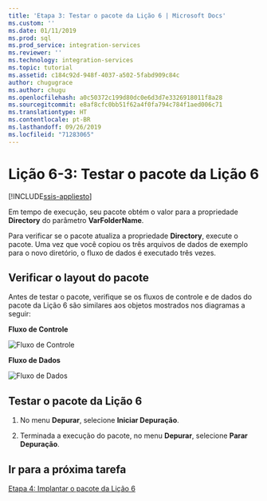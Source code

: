 ```yaml
---
title: 'Etapa 3: Testar o pacote da Lição 6 | Microsoft Docs'
ms.custom: ''
ms.date: 01/11/2019
ms.prod: sql
ms.prod_service: integration-services
ms.reviewer: ''
ms.technology: integration-services
ms.topic: tutorial
ms.assetid: c184c92d-948f-4037-a502-5fabd909c84c
author: chugugrace
ms.author: chugu
ms.openlocfilehash: a0c50372c199d80dc0e6d3d7e3326918011f8a28
ms.sourcegitcommit: e8af8cfc0bb51f62a4f0fa794c784f1aed006c71
ms.translationtype: HT
ms.contentlocale: pt-BR
ms.lasthandoff: 09/26/2019
ms.locfileid: "71283065"
---
```

# <a name="lesson-6-3-test-the-lesson-6-package"></a>Lição 6-3: Testar o pacote da Lição 6

[!INCLUDE[ssis-appliesto](../includes/ssis-appliesto-ssvrpluslinux-asdb-asdw-xxx.md)]


Em tempo de execução, seu pacote obtém o valor para a propriedade **Directory** do parâmetro **VarFolderName**.  
  
Para verificar se o pacote atualiza a propriedade **Directory**, execute o pacote. Uma vez que você copiou os três arquivos de dados de exemplo para o novo diretório, o fluxo de dados é executado três vezes.
  
## <a name="check-the-package-layout"></a>Verificar o layout do pacote  
Antes de testar o pacote, verifique se os fluxos de controle e de dados do pacote da Lição 6 são similares aos objetos mostrados nos diagramas a seguir:   
  
**Fluxo de Controle**  
  
![Fluxo de Controle](../integration-services/media/task4lesson2control.gif "Fluxo de Controle")  
  
**Fluxo de Dados**  
  
![Fluxo de Dados](../integration-services/media/task5lesson5data.gif "Fluxo de Dados")  
  
## <a name="test-the-lesson-6-package"></a>Testar o pacote da Lição 6  
  
1.  No menu **Depurar**, selecione **Iniciar Depuração**.  
  
2.  Terminada a execução do pacote, no menu **Depurar**, selecione **Parar Depuração**.  
  
## <a name="go-to-next-task"></a>Ir para a próxima tarefa
[Etapa 4: Implantar o pacote da Lição 6](../integration-services/lesson-6-4-deploying-the-lesson-6-package.md)  
  
  
  
